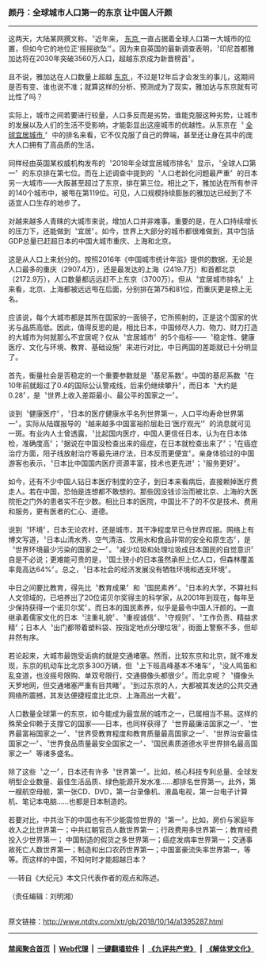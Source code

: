 ### 颜丹：全球城市人口第一的东京 让中国人汗颜
------------------------

<div class="wysiwyg">
 这两天，大陆某网撰文称，〝近年来，
 <a href="http://www.ntdtv.com/xtr/gb/articlelistbytag_东京.html" target="_blank">
  东京
 </a>
 一直占据着全球人口第一大城市的位置，但如今它的地位正‘摇摇欲坠’〞。因为来自英国的最新调查表明，〝印尼首都雅加达将在2030年突破3560万人口，超越东京成为新晋榜首〞。
 <br/>
 <br/>
 且不说，雅加达在人口数量上超越
 <a href="http://www.ntdtv.com/xtr/gb/articlelistbytag_东京.html" target="_blank">
  东京
 </a>
 ，不过是12年后才会发生的事儿，这期间是否有变、谁也说不准；就算这样的分析、预测成为了现实，雅加达与东京就有可比性了吗？
 <br/>
 <br/>
 实际上，城市之间若要进行较量，人口多反而是劣势。谁能克服这种劣势，让城市的发展以及人们的生活不受影响，才能彰显出这座城市的优越性。从东京在〝
 <a href="http://www.ntdtv.com/xtr/gb/articlelistbytag_全球宜居城市.html" target="_blank">
  全球宜居城市
 </a>
 〞中的排名来看，它不仅克服了自己的弊端，甚至还让身在其中的庞大人口拥有了高品质的生活。
 <br/>
 <br/>
 同样经由英国某权威机构发布的〝2018年全球宜居城市排名〞显示，〝全球人口第一〞的东京排在第七位。而在上述调查中提到的〝人口老龄化问题最严重〞的日本另一大城市——大阪甚至超过了东京，排在第三位。相比之下，雅加达在所有参评的140个城市中，被甩在第119位。可见，人口规模持续膨胀的雅加达已经到了不适宜人口生存的地步了。
 <br/>
 <br/>
 对越来越多人青睐的大城市来说，增加人口并非难事。重要的是，在人口持续增长的压力下，还能做到〝宜居〞。如今，世界上大部分的城市都很难做到，其中包括GDP总量已赶超日本的中国大城市重庆、上海和北京。
 <br/>
 <br/>
 这是从人口上来划分的。按照2016年《中国城市统计年监》提供的数据，无论是人口最多的重庆（2907.4万），还是最发达的上海（2419.7万）和首都北京（2172.9万），人口数量都远远赶不上东京（3700万）。但从〝宜居城市排名〞上来看，北京、上海都被远远甩在后面，分别排在第75和81位，而重庆更是榜上无名。
 <br/>
 <br/>
 应该说，每个大城市都是其所在国家的一面镜子，它所照射的，正是这个国家的优劣与品质高低。因此，值得反思的是，相比日本，中国倾尽人力、物力、财力打造的大城市为何就那么不宜居呢？仅从〝宜居城市〞的5个指标——〝稳定性、健康医疗、文化与环境、教育、基础设施〞来进行对比，中日两国的差距就已十分明显了。
 <br/>
 <br/>
 首先，衡量社会是否稳定的一个重要参数就是〝基尼系数〞。中国的基尼系数〝在10年前就超过了0.4的国际公认警戒线，后来仍继续攀升〞，而日本〝大约是0.28〞，是〝世界上收入差距最小、最公平的国家之一〞。
 <br/>
 <br/>
 谈到〝健康医疗〞，〝日本的医疗健康水平名列世界第一，人口平均寿命世界第一〞。实际从陆媒报导的〝越来越多中国富裕阶层赴日‘医疗观光’〞的消息就可见一斑。有业内人士曾透露，〝比起国内医疗，中国人更信任日本，认为在日本体检，准确度高〞；〝据说在中国没检查出来的癌症，在日本就检查出来了〞；〝在癌症治疗方面，阳子线放射治疗等最先进疗法，日本反而更便宜〞。亲身体验过的中国游客也表示，〝日本比中国国内医疗资源丰富，技术也更先进〞；〝服务更好〞。
 <br/>
 <br/>
 如今，还有不少中国人钻日本医疗制度的空子，到日本来看病后，直接赖掉医疗费走人。若在中国，恐怕是连想都不敢想的。那些因没钱诊治而被北京、上海的大医院拒之门外的患者实不在少数。相比日本的医院，中国比不了的不仅是技术、费用和服务，更有医者的仁心、道德。
 <br/>
 <br/>
 说到〝环境〞，日本无论农村，还是城市，其干净程度早已令世界叹服。网络上有博文写道，〝日本山清水秀、空气清洁、饮用水和食品非常的安全和原生态〞，是〝世界环境最少污染的国家之一〞。〝减少垃圾和处理垃圾成日本国民的自觉意识〞自是不必说；更难能可贵的是，〝国土狭小的日本虽然承担上亿人口，但森林覆盖率竟高达64%〞。总之，〝日本社会的经济发展没有牺牲环境和透支环境〞。
 <br/>
 <br/>
 中日之间要比教育，得先比〝教育成果〞和〝国民素养〞。〝日本的大学，不算社科人文领域的，已培养出了20位诺贝尔奖得主的科学家，从2001年到现在，每年至少保持获得一个诺贝尔奖〞。而日本的国民素养，似乎是最令中国人汗颜的。一直继承着儒家文化的日本〝注重礼貌〞、〝重视诚信〞、〝守规则〞、〝工作负责、精益求精〞；日本人〝出门都带着塑料袋、按指定地点分理垃圾〞，街面上警察不多，但却井然有序。
 <br/>
 <br/>
 若论起来，大城市最饱受诟病的就是交通堵塞。然而，比较东京和北京，就不难发现，东京的机动车比北京多300万辆，但〝上下班高峰基本不堵车〞，〝没人鸣笛和乱变道，也没摇号限购、单双号限行，交通摄像头都很少〞。而北京呢？〝摄像头天罗地网，但交通堵塞严重有目共睹〞。〝到过东京的人，大都被其发达的公共交通网络所震撼，其发达便捷程度比北京、上海高出一大截〞。
 <br/>
 <br/>
 人口数量全球第一的东京，如今能成为最宜居的城市之一，已属相当不易。这样的殊荣全仰赖于支撑它的国家——日本，也同样获得了〝世界最廉洁国家之一〞、〝世界最富裕国家之一〞、〝世界受教育程度和教育质量最高国家之一〞、〝世界治安最佳国家之一〞、〝世界食品质量最安全国家之一〞、〝国民素质道德水平世界排名最高国家之一〞等诸多盛名。
 <br/>
 <br/>
 除了这些〝之一〞，日本还有许多〝世界第一〞。比如，核心科技专利总量、全球发明型企业数量、最佳生活品质、绿色能源开发水准……都排名世界第一。此外，第一艘航空母舰，第一张CD、DVD，第一台录像机、液晶电视，第一台电子计算机、笔记本电脑……也都是日本制造的。
 <br/>
 <br/>
 若要对比，中共治下的中国也有不少能震惊世界的〝第一〞。比如，房价与家庭年收入之比世界第一；中共红朝官员人数世界第一；行政费用多世界第一；教育经费投入少世界第一； 中国制造的假货之多世界第一；癌症发病率世界第一；交通事故死亡人数世界第一；制造和出口农药世界第一；中国富豪流失率世界第一，等等。而这样的中国，不知何时才能超越日本？
 <br/>
 <br/>
 ──转自《大纪元》本文只代表作者的观点和陈述。
 <br/>
 <br/>
 （责任编辑：刘明湘）
</div>

<br/>原文链接：http://www.ntdtv.com/xtr/gb/2018/10/14/a1395287.html


------------------------
#### [禁闻聚合首页](https://github.com/gfw-breaker/banned-news/blob/master/README.md) &nbsp;|&nbsp; [Web代理](https://github.com/gfw-breaker/open-proxy/blob/master/README.md) &nbsp;|&nbsp; [一键翻墙软件](https://github.com/gfw-breaker/nogfw/blob/master/README.md) &nbsp;|&nbsp; [《九评共产党》](https://github.com/gfw-breaker/9ping.md/blob/master/README.md#九评之一评共产党是什么) &nbsp;|&nbsp; [《解体党文化》](https://github.com/gfw-breaker/jtdwh.md/blob/master/README.md#绪论)